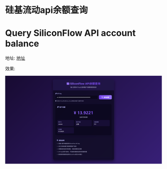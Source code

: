 # 硅基流动api余额查询

# Query SiliconFlow API account balance

地址: [地址](onedreamv.github.io)



效果:

![API查询工具界面](https://github.com/onedreamv/onedreamv.github.io/blob/main/%E9%A2%84%E8%A7%88%E5%9B%BE.png)

